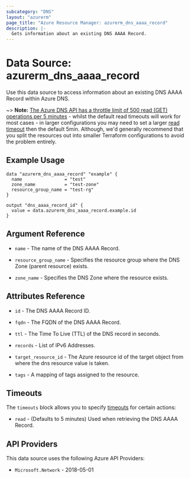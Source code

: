 ```yaml
---
subcategory: "DNS"
layout: "azurerm"
page_title: "Azure Resource Manager: azurerm_dns_aaaa_record"
description: |-
  Gets information about an existing DNS AAAA Record.
---
```


# Data Source: azurerm_dns_aaaa_record

Use this data source to access information about an existing DNS AAAA Record within Azure DNS.

~> **Note:** [The Azure DNS API has a throttle limit of 500 read (GET) operations per 5 minutes](https://docs.microsoft.com/azure/azure-resource-manager/management/request-limits-and-throttling#network-throttling) - whilst the default read timeouts will work for most cases - in larger configurations you may need to set a larger [read timeout](https://developer.hashicorp.com/terraform/language/resources/configure#define-operation-timeouts) then the default 5min. Although, we'd generally recommend that you split the resources out into smaller Terraform configurations to avoid the problem entirely.

## Example Usage

```hcl
data "azurerm_dns_aaaa_record" "example" {
  name                = "test"
  zone_name           = "test-zone"
  resource_group_name = "test-rg"
}

output "dns_aaaa_record_id" {
  value = data.azurerm_dns_aaaa_record.example.id
}
```

## Argument Reference

* `name` - The name of the DNS AAAA Record.

* `resource_group_name` - Specifies the resource group where the DNS Zone (parent resource) exists.

* `zone_name` - Specifies the DNS Zone where the resource exists.

## Attributes Reference

* `id` - The DNS AAAA Record ID.

* `fqdn` - The FQDN of the DNS AAAA Record.

* `ttl` - The Time To Live (TTL) of the DNS record in seconds.

* `records` - List of IPv6 Addresses.

* `target_resource_id` - The Azure resource id of the target object from where the dns resource value is taken.

* `tags` - A mapping of tags assigned to the resource.

## Timeouts

The `timeouts` block allows you to specify [timeouts](https://developer.hashicorp.com/terraform/language/resources/configure#define-operation-timeouts) for certain actions:

* `read` - (Defaults to 5 minutes) Used when retrieving the DNS AAAA Record.

## API Providers
<!-- This section is generated, changes will be overwritten -->
This data source uses the following Azure API Providers:

* `Microsoft.Network` - 2018-05-01

